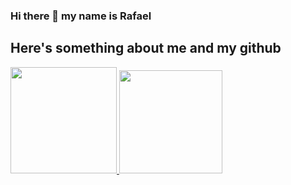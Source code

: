 ### Hi there 👋 my name is Rafael
## Here's something about me and my github
<div>
  <a href="https://github.com/RafaelCRC">
  <img height="170em" src="https://github-readme-stats.vercel.app/api?username=RafaelCRC&show_icons=true&theme=onedark&include_all_commits=true&count_private=true"/>  
  <img height="165em" src="https://github-readme-stats.vercel.app/api/top-langs/?username=RafaelCRC&layout=compact&langs_count=7&theme=onedark"/>
</div> <br>



<!--
**RafaelCRC/RafaelCRC** is a ✨ _special_ ✨ repository because its `README.md` (this file) appears on your GitHub profile.

Here are some ideas to get you started:

- 🔭 I’m currently working on ...
- 🌱 I’m currently learning ...
- 👯 I’m looking to collaborate on ...
- 🤔 I’m looking for help with ...
- 💬 Ask me about ...
- 📫 How to reach me: ...
- 😄 Pronouns: ...
- ⚡ Fun fact: ...
-->
